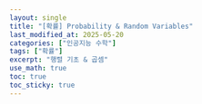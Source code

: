 ```yaml
---
layout: single
title: "[확률] Probability & Random Variables"
last_modified_at: 2025-05-20
categories: ["인공지능 수학"]
tags: ["확률"]
excerpt: "행렬 기초 & 곱셈"
use_math: true
toc: true
toc_sticky: true
---
```

